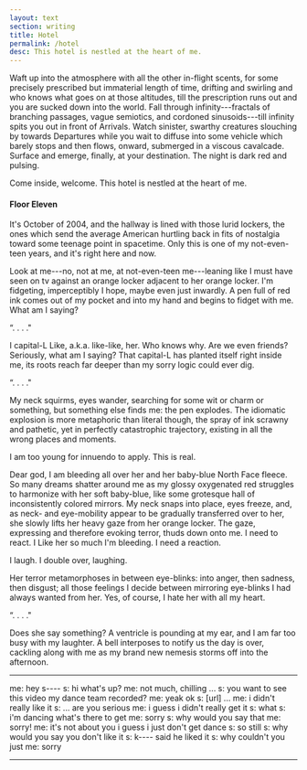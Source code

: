 ```yaml
---
layout: text
section: writing
title: Hotel
permalink: /hotel
desc: This hotel is nestled at the heart of me.
---
```


Waft up into the atmosphere with all the other in-flight scents, for
some precisely prescribed but immaterial length of time, drifting and
swirling and who knows what goes on at those altitudes, till the
prescription runs out and you are sucked down into the world. Fall
through infinity---fractals of branching passages, vague semiotics,
and cordoned sinusoids---till infinity spits you out in front of
Arrivals. Watch sinister, swarthy creatures slouching by towards
Departures while you wait to diffuse into some vehicle which barely
stops and then flows, onward, submerged in a viscous
cavalcade. Surface and emerge, finally, at your destination. The night
is dark red and pulsing.

Come inside, welcome. This hotel is nestled at the heart of me.

#### Floor Eleven

It's October of 2004, and the hallway is lined with those lurid
lockers, the ones which send the average American hurtling back in
fits of nostalgia toward some teenage point in spacetime. Only this is
one of my not-even-teen years, and it's right here and now.

Look at me---no, not at me, at not-even-teen me---leaning like I must
have seen on tv against an orange locker adjacent to her orange
locker. I'm fidgeting, imperceptibly I hope, maybe even just
inwardly. A pen full of red ink comes out of my pocket and into my
hand and begins to fidget with me. What am I saying?

&ldquo;. . . ."

I capital-L Like, a.k.a. like-like, her. Who knows why. Are we even
friends? Seriously, what am I saying? That capital-L has planted
itself right inside me, its roots reach far deeper than my sorry logic
could ever dig.

&ldquo;. . . ."

My neck squirms, eyes wander, searching for some wit or charm or
something, but something else finds me: the pen explodes. The
idiomatic explosion is more metaphoric than literal though, the spray
of ink scrawny and pathetic, yet in perfectly catastrophic trajectory,
existing in all the wrong places and moments.

I am too young for innuendo to apply. This is real.

Dear god, I am bleeding all over her and her baby-blue North Face
fleece. So many dreams shatter around me as my glossy oxygenated red
struggles to harmonize with her soft baby-blue, like some grotesque
hall of inconsistently colored mirrors. My neck snaps into place, eyes
freeze, and, as neck- and eye-mobility appear to be gradually
transferred over to her, she slowly lifts her heavy gaze from her
orange locker. The gaze, expressing and therefore evoking terror,
thuds down onto me. I need to react. I Like her so much I'm
bleeding. I need a reaction.

I laugh. I double over, laughing.

Her terror metamorphoses in between eye-blinks: into anger, then
sadness, then disgust; all those feelings I decide between mirroring
eye-blinks I had always wanted from her. Yes, of course, I hate her
with all my heart.

&ldquo;. . . ."

Does she say something? A ventricle is pounding at my ear, and I am
far too busy with my laughter. A bell interposes to notify us the day
is over, cackling along with me as my brand new nemesis storms off
into the afternoon.

----------------------------------------------------------------------

me: hey s----
s: hi what's up?
me: not much, chilling
...
s: you want to see this video my dance team recorded?
me: yeak ok
s: [url]
...
me: i didn't really like it
s: ... are you serious
me: i guess i didn't really get it
s: what
s: i'm dancing what's there to get
me: sorry
s: why would you say that
me: sorry!
me: it's not about you i guess i just don't get dance
s: so still
s: why would you say you don't like it
s: k---- said he liked it
s: why couldn't you just
me: sorry

______________________________________________________________________





